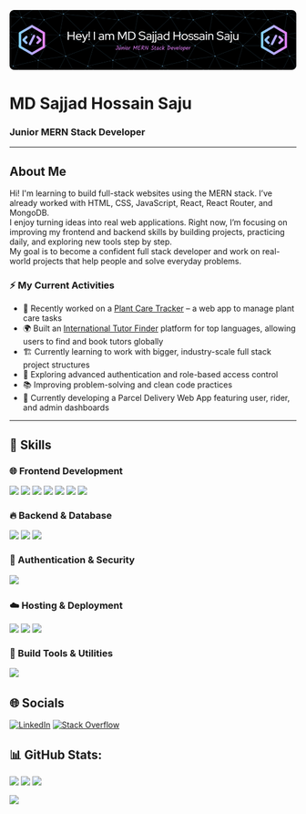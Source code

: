 <!-- Banner Image -->
![Header](./github-header-image.png)


<!-- Name and Designation -->
# MD Sajjad Hossain Saju  
### Junior MERN Stack Developer  

---

## About Me

Hi! I'm learning to build full-stack websites using the MERN stack. I’ve already worked with HTML, CSS, JavaScript, React, React Router, and MongoDB.<br />
I enjoy turning ideas into real web applications. Right now, I’m focusing on improving my frontend and backend skills by building projects, practicing daily, and exploring new tools step by step.<br />
My goal is to become a confident full stack developer and work on real-world projects that help people and solve everyday problems.



### ⚡ My Current Activities

- 🌿 Recently worked on a [Plant Care Tracker](https://planttick.web.app) – a web app to manage plant care tasks
- 🌍 Built an [International Tutor Finder](https://fluently-web.firebaseapp.com) platform for top languages, allowing users to find and book tutors globally
- 🏗️ Currently learning to work with bigger, industry-scale full stack project structures
- 🔐 Exploring advanced authentication and role-based access control 
- 📚 Improving problem-solving and clean code practices
- 🚚 Currently developing a Parcel Delivery Web App featuring user, rider, and admin dashboards

---
## 🚀 Skills

### 🌐 Frontend Development
<p>
  <img src="https://img.shields.io/badge/HTML5-E34F26?style=flat&logo=html5&logoColor=white" />
  <img src="https://img.shields.io/badge/CSS3-1572B6?style=flat&logo=css3&logoColor=white" />
  <img src="https://img.shields.io/badge/TailwindCSS-38B2AC?style=flat&logo=tailwind-css&logoColor=white" />
  <img src="https://img.shields.io/badge/DaisyUI-4F46E5?style=flat&logo=tailwind-css&logoColor=white" />
  <img src="https://img.shields.io/badge/JavaScript-F7DF1E?style=flat&logo=javascript&logoColor=black" />
  <img src="https://img.shields.io/badge/React-61DAFB?style=flat&logo=react&logoColor=black" />
  <img src="https://img.shields.io/badge/React Router-CA4245?style=flat&logo=reactrouter&logoColor=white" />
</p>

### 🔥 Backend & Database
<p>
  <img src="https://img.shields.io/badge/Node.js-339933?style=flat&logo=node.js&logoColor=white" />
  <img src="https://img.shields.io/badge/Express.js-000000?style=flat&logo=express&logoColor=white" />
  <img src="https://img.shields.io/badge/MongoDB-47A248?style=flat&logo=mongodb&logoColor=white" />
</p>

### 🔐 Authentication & Security
<p>
  <img src="https://img.shields.io/badge/Firebase-FFCA28?style=flat&logo=firebase&logoColor=black" />
</p>

### ☁️ Hosting & Deployment
<p>
  <img src="https://img.shields.io/badge/Vercel-000000?style=flat&logo=vercel&logoColor=white" />
  <img src="https://img.shields.io/badge/Netlify-00C7B7?style=flat&logo=netlify&logoColor=white" />
  <img src="https://img.shields.io/badge/Surge-222?style=flat&logo=Surge&logoColor=white" />
</p>

### 🧰 Build Tools & Utilities
<p>
  <img src="https://img.shields.io/badge/Vite-646CFF?style=flat&logo=vite&logoColor=white" />
</p>



## 🌐 Socials

[![LinkedIn](https://img.shields.io/badge/LinkedIn-%230077B5.svg?style=flat&logo=linkedin&logoColor=white)](https://linkedin.com/in/sajjadsaju)
[![Stack Overflow](https://img.shields.io/badge/Stack%20Overflow-FE7A16?style=flat&logo=stack-overflow&logoColor=white)](https://stackoverflow.com/users/29590402)



## 📊 GitHub Stats:

![](https://github-readme-stats.vercel.app/api?username=sajjadsajux&theme=default_repocard&hide_border=false&include_all_commits=true&count_private=true)
![](https://streak-stats.demolab.com?user=sajjadsajux&theme=default_repocard&hide_border=false)
![](https://github-readme-stats.vercel.app/api/top-langs/?username=sajjadsajux&theme=default_repocard&hide_border=false&layout=compact)

[![](https://visitcount.itsvg.in/api?id=sajjadsajux&icon=0&color=0&cache=0)](https://github.com/sajjadsajux)

